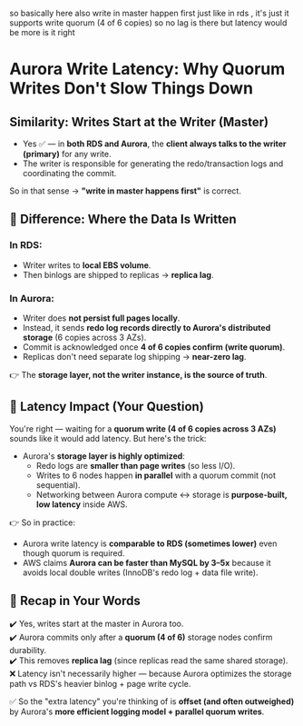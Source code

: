 so basically here also write in master happen first just like in rds , it's just it supports write quorum (4 of 6 copies) so no lag is there
but latency would be more
is it right

# Aurora Write Latency: Why Quorum Writes Don't Slow Things Down

## Similarity: Writes Start at the Writer (Master)

* Yes ✅ — in **both RDS and Aurora**, the **client always talks to the writer (primary)** for any write.
* The writer is responsible for generating the redo/transaction logs and coordinating the commit.

So in that sense → **"write in master happens first"** is correct.

## 🔹 Difference: Where the Data Is Written

### In **RDS**:
* Writer writes to **local EBS volume**.
* Then binlogs are shipped to replicas → **replica lag**.

### In **Aurora**:
* Writer does **not persist full pages locally**.
* Instead, it sends **redo log records directly to Aurora's distributed storage** (6 copies across 3 AZs).
* Commit is acknowledged once **4 of 6 copies confirm (write quorum)**.
* Replicas don't need separate log shipping → **near-zero lag**.

👉 The **storage layer, not the writer instance, is the source of truth**.

## 🔹 Latency Impact (Your Question)

You're right — waiting for a **quorum write (4 of 6 copies across 3 AZs)** sounds like it would add latency. But here's the trick:

* Aurora's **storage layer is highly optimized**:
  * Redo logs are **smaller than page writes** (so less I/O).
  * Writes to 6 nodes happen **in parallel** with a quorum commit (not sequential).
  * Networking between Aurora compute ↔ storage is **purpose-built, low latency** inside AWS.

👉 So in practice:
* Aurora write latency is **comparable to RDS (sometimes lower)** even though quorum is required.
* AWS claims **Aurora can be faster than MySQL by 3–5x** because it avoids local double writes (InnoDB's redo log + data file write).

## 🔹 Recap in Your Words

✔️ Yes, writes start at the master in Aurora too.  
✔️ Aurora commits only after a **quorum (4 of 6)** storage nodes confirm durability.  
✔️ This removes **replica lag** (since replicas read the same shared storage).  
❌ Latency isn't necessarily higher — because Aurora optimizes the storage path vs RDS's heavier binlog + page write cycle.

✅ So the "extra latency" you're thinking of is **offset (and often outweighed)** by Aurora's **more efficient logging model + parallel quorum writes**.